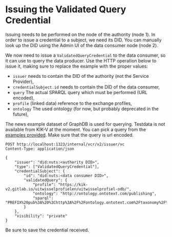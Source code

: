 # Issuing the Validated Query Credential

Issuing needs to be performed on the node of the authority (node 1).
In order to issue a credential to a subject, we need its DID. You can manually look up the DID using the Admin UI of the data consumer node (node 2).

We now need to issue a `ValidatedQueryCredential` to the data consumer, so it can use to query the data producer.
Use the HTTP operation below to issue it, making sure to replace the example with the proper values:

* `issuer` needs to contain the DID of the authority (not the Service Provider),
* `credentialSubject.id` needs to contain the DID of the data consumer,
* `query` The actual SPARQL query which must be performed (URL encoded),
* `profile` (linked data) reference to the exchange profiles,
* `ontology` The used ontology (for now, but probably deprecated in the future),

The news example dataset of GraphDB is used for querying. Testdata is not available from KIK-V at the moment.
You can pick a query from the [examples provided](./triplestore/data/queries.txt). Make sure that the query is url encoded.

```http request
POST http://localhost:1323/internal/vcr/v2/issuer/vc
Content-Type: application/json

{
    "issuer": "did:nuts:<authority DID>",
    "type": ["ValidatedQueryCredential"],
    "credentialSubject": {
        "id": "did:nuts:<data consumer DID>",
        "validatedQuery": {
            "profile": "https://kik-v2.gitlab.io/uitwisselprofielen/uitwisselprofiel-odb/",
            "ontology": "http://ontology.ontotext.com/publishing",
            "sparql": "PREFIX%20pub%3A%20%3Chttp%3A%2F%2Fontology.ontotext.com%2Ftaxonomy%2F%3E%0APREFIX%20publishing%3A%20%3Chttp%3A%2F%2Fontology.ontotext.com%2Fpublishing%23%3E%0ASELECT%20DISTINCT%20%3Fp%20%3FobjectLabel%20WHERE%20%7B%0A%20%20%20%20%3Chttp%3A%2F%2Fontology.ontotext.com%2Fresource%2Ftsk78dfdet4w%3E%20%3Fp%20%3Fo%20.%0A%20%20%20%20%7B%0A%20%20%20%20%20%20%20%20%3Fo%20pub%3AhasValue%20%3Fvalue%20.%0A%20%20%20%20%20%20%20%20%3Fvalue%20pub%3ApreferredLabel%20%3FobjectLabel%20.%0A%20%20%20%20%7D%20UNION%20%7B%0A%20%20%20%20%20%20%20%20%3Fo%20pub%3AhasValue%20%3FobjectLabel%20.%0A%20%20%20%20%20%20%20%20filter%20(isLiteral(%3FobjectLabel))%20.%0A%20%20%20%20%20%7D%0A%7D"
        }
    },
    "visibility": "private"
}
```

Be sure to save the credential received.